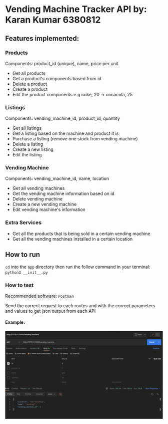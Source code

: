 # Vending Machine Tracker API by: Karan Kumar 6380812

## Features implemented:

### Products
Components: product_id (unique), name, price per unit
- Get all products
- Get a product's components based from id
- Delete a product
- Create a product
- Edit the product components e.g coke, 20 -> cocacola, 25


### Listings
Components: vending_machine_id, product_id, quantity
- Get all listings
- Get a listing based on the machine and product it is
- Purchase a listing (remove one stock from vending machine)
- Delete a listing
- Create a new listing
- Edit the listing

### Vending Machine
Components: vending_machine_id, name, location
- Get all vending machines
- Get the vending machine information based on id
- Delete vending machine
- Create a new vending machine
- Edit vending machine's information


### Extra Services
- Get all the products that is being sold in a certain vending machine
- Get all the vending machines installed in a certain location

## How to run
`cd` into the `app` directory then run the follow command in your terminal: `python3 __init__.py`

### How to test

Recommended software: `Postman`

Send the correct request to each routes and with the correct parameters and values to get json output from each API

#### Example:

![er_diagram](/static/postman.png)

